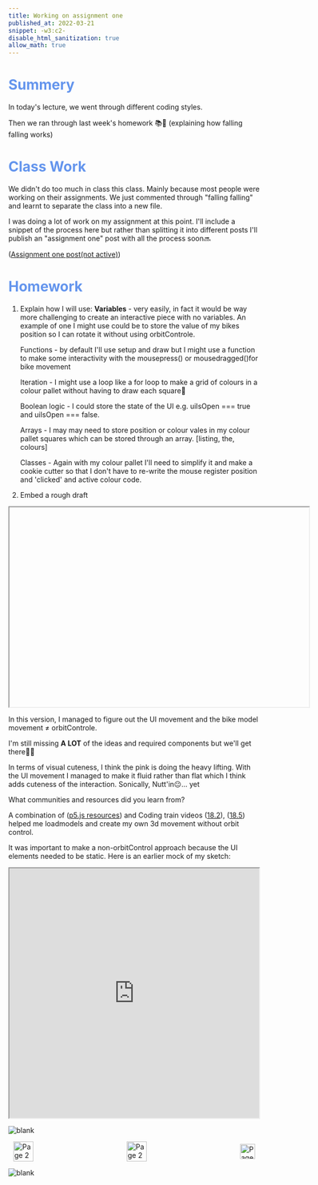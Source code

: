 ```yaml
---
title: Working on assignment one
published_at: 2022-03-21
snippet: -w3:c2- 
disable_html_sanitization: true
allow_math: true
---
```


<h1 style="color:CornflowerBlue;">Summery</h1>

In today's lecture, we went through different coding styles. 

Then we ran through last week's homework 📚🙏 (explaining how falling falling works)

<h1 style="color:CornflowerBlue;">Class Work</h1>

We didn't do too much in class this class. Mainly because most people were working on their assignments. We just commented through "falling falling" and learnt to separate the class into a new file.

I was doing a lot of work on my assignment at this point. I'll include a snippet of the process here but rather than splitting it into different posts I'll publish an "assignment one" post with all the process soon🔜

([Assignment one post(not active)](https://editor.p5js.org/POP161516/sketches/avsd5Y1ui))

<h1 style="color:CornflowerBlue;">Homework</h1>

1) Explain how I will use:
    **Variables** - very easily, in fact it would be way more challenging to create an interactive piece with no variables. An example of one I might use could be to store the value of my bikes position so I can rotate it without using orbitControle.

    Functions - by default I'll use setup and draw but I might use a function to make some interactivity with the mousepress() or mousedragged()for bike movement

    Iteration - I might use a loop like a for loop to make a grid of colours in a colour pallet without having to draw each square🤷

    Boolean logic - I could store the state of the UI e.g. uiIsOpen === true and uiIsOpen === false. 

    Arrays - I may may need to store position or colour vales in my colour pallet squares which can be stored through an array. [listing, the, colours]

    Classes - Again with my colour pallet I'll need to simplify it and make a cookie cutter so that I don't have to re-write the mouse register position and 'clicked' and active colour code.

2) Embed a rough draft


<p style="text-align:center;"> 
<iframe ssrc="https://editor.p5js.org/POP161516/full/k0Ss7_CYN" width="600" height="400"></iframe>
</p>


In this version, I managed to figure out the UI movement and the bike model movement ≠ orbitControle.

I'm still missing **A LOT** of the ideas and required components but we'll get there💪🤓

In terms of visual cuteness, I think the pink is doing the heavy lifting. With the UI movement I managed to make it fluid rather than flat which I think adds cuteness of the interaction. Sonically, Nutt'in😐... yet

What communities and resources did you learn from?

A combination of ([p5.js resources](https://p5js.org/reference/p5/rotateX/)) and Coding train videos ([18.2](https://www.youtube.com/watch?v=6TPVoB4uQCU )), ([18.5](https://www.youtube.com/watch?v=BW3D9WwalQE)) helped me loadmodels and create my own 3d movement without orbit control.

It was important to make a non-orbitControl approach because the UI elements needed to be static. Here is an earlier mock of my sketch:

<p style="text-align:center;"> 
<iframe src="https://editor.p5js.org/POP161516/full/poHV1tn8i" width="500" height="500"></iframe>
</p>



![blank](/Images/w1/blankpng.png)

<style>
.container {
    display: flex;
    justify-content: space-between;
    align-items: center;
    padding: 0 10px; /* Optional: Add some padding if needed */
}

.button {
    display: flex;
    align-items: center;
    /* Add additional styling for buttons if needed */
}

.button img {
    display: block;
}
</style>


<body>
    <div class="container">
        <a href="/05-leraning-more-p5" class="button middle">
            <img id= "home_id" src="/Images/Buttons/Back.png" width="40" height="40" alt="Page 2">
        <a href="/" class="button middle">
            <img id= "home_id" src="/Images/Buttons/Home.png" width="40" height="40" alt="Page 2">
        </a>
        <a href="/07-assignment-one" class="button right">
            <img id= "next_id" src="/Images/Buttons/Forward.png" width="30" height="30" alt="Page 3">
        </a>
    </div>
</body>

![blank](/Images/w1/blankpng.png)